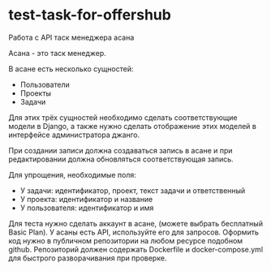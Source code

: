 # test-task-for-offershub

Работа с API таск менеджера асана

Асана - это таск менеджер.

В асане есть несколько сущностей:
* Пользователи
* Проекты
* Задачи

Для этих трёх сущностей необходимо сделать соответствующие модели в Django, а также нужно сделать отображение этих моделей в интерфейсе администратора джанго. 

При создании записи должна создаваться запись в асане и при редактировании должна обновляться соответствующая запись.

Для упрощения, необходимые поля:
- У задачи: идентификатор, проект, текст задачи и ответственный
- У проекта: идентификатор и название
- У пользователя:  идентификатор и имя

Для теста нужно сделать аккаунт в асане, (можете выбрать бесплатный Basic Plan).
У асаны есть API, используйте его для запросов.
Оформить код нужно в публичном репозитории на любом ресурсе подобном github.
Репозиторий должен содержать Dockerfile и docker-compose.yml для быстрого разворачивания при проверке.
